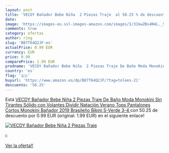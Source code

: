 ```yaml
---
layout: post
title: 'VECDY Bañador Bebe Niña  2 Piezas Traje  al 50.25 % de descuento'
date: 
image: 'https://images-eu.ssl-images-amazon.com/images/I/31kwZBs4N4L._SL200_.jpg'
comments: true
category: ofertas
author: ring
slug: 'B07T64Q2JF-es'
actualPrice: 0.99 EUR
currency: EUR
price: 0.99
comparePrice: 1.99 EUR
prodname: 'VECDY Bañador Bebe Niña  2 Piezas Traje De Baño Moda Monokini Sin Tirantes Sólido con Volantes Dividir Natación Verano Tops Pantalones Cortos Monokini Bañador 2019 Brasileño Bikini  S-Verde 3-4 '
country: 'es'
flag: '🇪🇸'
buyurl: 'https://www.amazon.es/dp/B07T64Q2JF/?tag=tolees-21'
descuento: '50.25'
---
```


Está [VECDY Bañador Bebe Niña  2 Piezas Traje De Baño Moda Monokini Sin Tirantes Sólido con Volantes Dividir Natación Verano Tops Pantalones Cortos Monokini Bañador 2019 Brasileño Bikini  S-Verde 3-4 ](https://www.amazon.es/dp/B07T64Q2JF/?tag=tolees-21) con 50.25 de descuento por 0.99 EUR (original: 1.99 EUR) en el siguiente enlace!

[![VECDY Bañador Bebe Niña  2 Piezas Traje ](https://images-eu.ssl-images-amazon.com/images/I/31kwZBs4N4L._SL200_.jpg)](https://www.amazon.es/dp/B07T64Q2JF/?tag=tolees-21)

ℹ️:


[Ver la oferta!!](https://www.amazon.es/dp/B07T64Q2JF/?tag=tolees-21)
